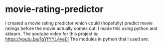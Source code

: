 # movie-rating-predictor
I created a movie rating predictor which could (hopefully) predict movie ratings before the movie actually comes out. I made this using python and sklearn. 
The youtube video for this project is:
https://youtu.be/1qYfYYL4ve0I 
The modules in python that I used are:
